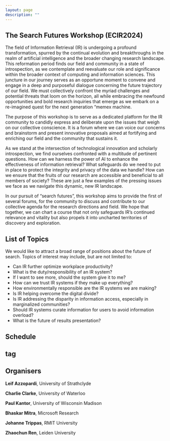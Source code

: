 ```yaml
---
layout: page
description: ""
---
```



## The Search Futures Workshop (ECIR2024)

The field of Information Retrieval (IR) is undergoing a profound transformation, spurred by the continual evolution and breakthroughs in the realm of artificial intelligence and the broader changing research landscape. This reformation period finds our field and community in a state of introspection, as we contemplate and reevaluate our role and significance within the broader context of computing and information sciences. This juncture in our journey serves as an opportune moment to convene and engage in a deep and purposeful dialogue concerning the future trajectory of our field. We must collectively confront the myriad challenges and potential threats that loom on the horizon, all while embracing the newfound opportunities and bold research inquiries that emerge as we embark on a re-imagined quest for the next generation “memex machine.

The purpose of this workshop is to serve as a dedicated platform for the IR community to candidly express and deliberate upon the issues that weigh on our collective conscience. It is a forum where we can voice our concerns and brainstorm and present innovative proposals aimed at fortifying and enriching our field and the community that sustains it.

As we stand at the intersection of technological innovation and scholarly introspection, we find ourselves confronted with a multitude of pertinent questions. How can we harness the power of AI to enhance the effectiveness of information retrieval? What safeguards do we need to put in place to protect the integrity and privacy of the data we handle? How can we ensure that the fruits of our research are accessible and beneficial to all members of society? These are just a few examples of the pressing issues we face as we navigate this dynamic, new IR landscape.

In our pursuit of “search futures”, this workshop aims to provide the first of several forums, for the community to discuss and contribute to our collective agenda for the research directions and field. We hope that together, we can chart a course that not only safeguards IR’s continued relevance and vitality but also propels it into uncharted territories of discovery and exploration.

## List of Topics

We would like to attract a broad range of positions about the future of search. Topics of interest may include, but are not limited to:

- Can IR further optimize workplace productivity?
- What is the duty/responsibility of an IR system?
- If I want to see more, should the system give it to me?
- How can we trust IR systems if they make up everything?
- How environmentally responsible are the IR systems we are making?
- Is IR helping overcome the digital divide?
- Is IR addressing the disparity in information access, especially in marginalized communities?
- Should IR systems curate information for users to avoid information overload?
- What is the future of results presentation?

## <a name='Schedule' style="color: inherit; text-decoration: none;">Schedule</a>
<!-- ​	<img src="1.jpg" style="width:80%;" /> -->

## <a name='tag' style="color: inherit; text-decoration: none;">tag</a>
<style type="/css/boostrap.css">
  <table>
    <thead>
      <tr>
        <th>Event</th>
        <th>Time</th>
      </tr>
    </thead>
    <tbody>
      <tr>
        <td>Welcome</td>
        <td>        </td>
      </tr>
      <tr>
        <td>Mini Talks</td>
        <td>        </td>
      </tr>
      <tr>
        <td>Coffee</td>
        <td>        </td>
      </tr>
      <tr>
        <td>Mini Talks</td>
        <td>        </td>
      </tr>
       <tr>
        <td>Lunch</td>
        <td>        </td>
      </tr>
      <tr>
        <td>Break out</td>
        <td>        </td>
      </tr>
      <tr>
        <td>Coffee</td>
        <td>        </td>
      </tr>
      <tr>
        <td>Summary</td>
        <td>        </td>
      </tr>
      <tr>
        <td>Discussion</td>
        <td>        </td>
      </tr>
    </tbody>
  </table>
</style>


## Organisers

**Leif Azzopardi**, University of Strathclyde

**Charlie Clarke**, University of Waterloo

**Paul Kantor**, University of Wisconsin Madison

**Bhaskar Mitra**, Microsoft Research 

**Johanne Trippas**, RMIT University

**Zhaochun Ren**, Leiden University




